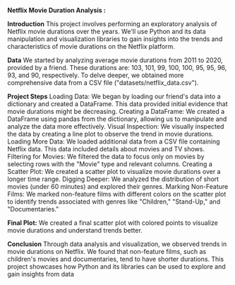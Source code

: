 ********Netflix Movie Duration Analysis :********



**Introduction**
This project involves performing an exploratory analysis of Netflix movie durations over the years. We'll use Python and its data manipulation and visualization libraries to gain insights into the trends and characteristics of movie durations on the Netflix platform.

**Data**
We started by analyzing average movie durations from 2011 to 2020, provided by a friend. These durations are: 103, 101, 99, 100, 100, 95, 95, 96, 93, and 90, respectively. To delve deeper, we obtained more comprehensive data from a CSV file ("datasets/netflix_data.csv").

**Project Steps**
Loading Data: We began by loading our friend's data into a dictionary and created a DataFrame. This data provided initial evidence that movie durations might be decreasing.
Creating a DataFrame: We created a DataFrame using pandas from the dictionary, allowing us to manipulate and analyze the data more effectively.
Visual Inspection: We visually inspected the data by creating a line plot to observe the trend in movie durations.
Loading More Data: We loaded additional data from a CSV file containing Netflix data. This data included details about movies and TV shows.
Filtering for Movies: We filtered the data to focus only on movies by selecting rows with the "Movie" type and relevant columns.
Creating a Scatter Plot: We created a scatter plot to visualize movie durations over a longer time range.
Digging Deeper: We analyzed the distribution of short movies (under 60 minutes) and explored their genres.
Marking Non-Feature Films: We marked non-feature films with different colors on the scatter plot to identify trends associated with genres like "Children," "Stand-Up," and "Documentaries."

**Final Plot:** We created a final scatter plot with colored points to visualize movie durations and understand trends better.

**Conclusion**
Through data analysis and visualization, we observed trends in movie durations on Netflix. We found that non-feature films, such as children's movies and documentaries, tend to have shorter durations. This project showcases how Python and its libraries can be used to explore and gain insights from data
